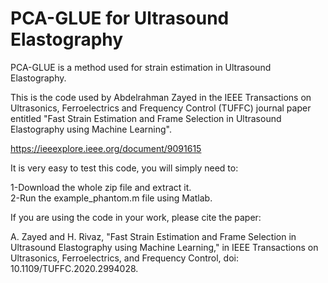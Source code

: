 # PCA-GLUE for Ultrasound Elastography
PCA-GLUE is a method used for strain estimation in Ultrasound Elastography.

This is the code used by Abdelrahman Zayed in the IEEE Transactions on Ultrasonics, Ferroelectrics and Frequency Control (TUFFC) journal paper entitled "Fast Strain Estimation and Frame Selection in Ultrasound Elastography using Machine Learning".

https://ieeexplore.ieee.org/document/9091615

It is very easy to test this code, you will simply need to:

1-Download the whole zip file and extract it. \
2-Run the example_phantom.m file using Matlab. 

If you are using the code in your work, please cite the paper: 

A. Zayed and H. Rivaz, "Fast Strain Estimation and Frame Selection in Ultrasound Elastography using Machine Learning," in IEEE Transactions on Ultrasonics, Ferroelectrics, and Frequency Control, doi: 10.1109/TUFFC.2020.2994028.
